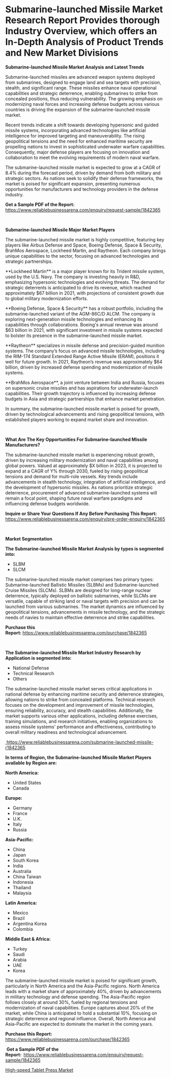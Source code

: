 <p><h1>Submarine-launched Missile Market Research Report Provides thorough Industry Overview, which offers an In-Depth Analysis of Product Trends and New Market Divisions</h1></p><p><strong>Submarine-launched Missile Market Analysis and Latest Trends</strong></p>
<p><p>Submarine-launched missiles are advanced weapon systems deployed from submarines, designed to engage land and sea targets with precision, stealth, and significant range. These missiles enhance naval operational capabilities and strategic deterrence, enabling submarines to strike from concealed positions, thus reducing vulnerability. The growing emphasis on modernizing naval forces and increasing defense budgets across various countries is driving the expansion of the submarine-launched missile market.</p><p>Recent trends indicate a shift towards developing hypersonic and guided missile systems, incorporating advanced technologies like artificial intelligence for improved targeting and maneuverability. The rising geopolitical tensions and the need for enhanced maritime security are propelling nations to invest in sophisticated underwater warfare capabilities. Consequently, major defense players are focusing on innovation and collaboration to meet the evolving requirements of modern naval warfare.</p><p>The submarine-launched missile market is expected to grow at a CAGR of 8.4% during the forecast period, driven by demand from both military and strategic sectors. As nations seek to solidify their defense frameworks, the market is poised for significant expansion, presenting numerous opportunities for manufacturers and technology providers in the defense industry.</p></p>
<p><strong>Get a Sample PDF of the Report:&nbsp;</strong> <a href="https://www.reliablebusinessarena.com/enquiry/request-sample/1842365?utm_campaign=3212&utm_medium=2&utm_source=Github&utm_content=ia&utm_term=26032025&utm_id=submarine-launched-missile">https://www.reliablebusinessarena.com/enquiry/request-sample/1842365</a></p>
<p>&nbsp;</p>
<p><strong>Submarine-launched Missile Major Market Players</strong></p>
<p><p>The submarine-launched missile market is highly competitive, featuring key players like Airbus Defense and Space, Boeing Defense, Space & Security, BrahMos Aerospace, Lockheed Martin, and Raytheon. Each company brings unique capabilities to the sector, focusing on advanced technologies and strategic partnerships.</p><p>**Lockheed Martin** is a major player known for its Trident missile system, used by the U.S. Navy. The company is investing heavily in R&D, emphasizing hypersonic technologies and evolving threats. The demand for strategic deterrents is anticipated to drive its revenue, which reached approximately $67 billion in 2021, with projections of consistent growth due to global military modernization efforts.</p><p>**Boeing Defense, Space & Security** has a robust portfolio, including the submarine-launched variant of the AGM-86C/D ALCM. The company is exploring next-generation missile technologies and enhancing its capabilities through collaborations. Boeing's annual revenue was around $63 billion in 2021, with significant investment in missile systems expected to bolster its presence in the submarine-launched missile market.</p><p>**Raytheon** specializes in missile defense and precision-guided munition systems. The company’s focus on advanced missile technologies, including the RIM-174 Standard Extended Range Active Missile (ERAM), positions it well for future growth. In 2021, Raytheon’s revenue was approximately $64 billion, driven by increased defense spending and modernization of missile systems.</p><p>**BrahMos Aerospace**, a joint venture between India and Russia, focuses on supersonic cruise missiles and has aspirations for underwater-launch capabilities. Their growth trajectory is influenced by increasing defense budgets in Asia and strategic partnerships that enhance market penetration.</p><p>In summary, the submarine-launched missile market is poised for growth, driven by technological advancements and rising geopolitical tensions, with established players working to expand market share and innovation.</p></p>
<p>&nbsp;</p>
<p><strong>What Are The Key Opportunities For Submarine-launched Missile Manufacturers?</strong></p>
<p><p>The submarine-launched missile market is experiencing robust growth, driven by increasing military modernization and naval capabilities among global powers. Valued at approximately $X billion in 2023, it is projected to expand at a CAGR of Y% through 2030, fueled by rising geopolitical tensions and demand for multi-role vessels. Key trends include advancements in stealth technology, integration of artificial intelligence, and the development of hypersonic missiles. As nations prioritize strategic deterrence, procurement of advanced submarine-launched systems will remain a focal point, shaping future naval warfare paradigms and influencing defense budgets worldwide.</p></p>
<p><strong>Inquire or Share Your Questions If Any Before Purchasing This Report:</strong> <a href="https://www.reliablebusinessarena.com/enquiry/pre-order-enquiry/1842365?utm_campaign=3212&utm_medium=2&utm_source=Github&utm_content=ia&utm_term=26032025&utm_id=submarine-launched-missile">https://www.reliablebusinessarena.com/enquiry/pre-order-enquiry/1842365</a></p>
<p>&nbsp;</p>
<p><strong>Market Segmentation</strong></p>
<p><strong>The Submarine-launched Missile Market Analysis by types is segmented into:</strong></p>
<p><ul><li>SLBM</li><li>SLCM</li></ul></p>
<p><p>The submarine-launched missile market comprises two primary types: Submarine-launched Ballistic Missiles (SLBMs) and Submarine-launched Cruise Missiles (SLCMs). SLBMs are designed for long-range nuclear deterrence, typically deployed on ballistic submarines, while SLCMs are versatile, capable of striking land or naval targets with precision and can be launched from various submarines. The market dynamics are influenced by geopolitical tensions, advancements in missile technology, and the strategic needs of navies to maintain effective deterrence and strike capabilities.</p></p>
<p><strong>Purchase this Report:&nbsp;</strong><a href="https://www.reliablebusinessarena.com/purchase/1842365?utm_campaign=3212&utm_medium=2&utm_source=Github&utm_content=ia&utm_term=26032025&utm_id=submarine-launched-missile">https://www.reliablebusinessarena.com/purchase/1842365</a></p>
<p>&nbsp;</p>
<p><strong>The Submarine-launched Missile Market Industry Research by Application is segmented into:</strong></p>
<p><ul><li>National Defense</li><li>Technical Research</li><li>Others</li></ul></p>
<p><p>The submarine-launched missile market serves critical applications in national defense by enhancing maritime security and deterrence strategies, allowing nations to strike from concealed platforms. Technical research focuses on the development and improvement of missile technologies, ensuring reliability, accuracy, and stealth capabilities. Additionally, the market supports various other applications, including defense exercises, training simulations, and research initiatives, enabling organizations to assess missile systems' performance and effectiveness, contributing to overall military readiness and technological advancement.</p></p>
<p><a href="https://www.reliablebusinessarena.com/submarine-launched-missile-r1842365?utm_campaign=3212&utm_medium=2&utm_source=Github&utm_content=ia&utm_term=26032025&utm_id=submarine-launched-missile">&nbsp;https://www.reliablebusinessarena.com/submarine-launched-missile-r1842365</a></p>
<p><strong>In terms of Region, the Submarine-launched Missile Market Players available by Region are:</strong></p>
<p>
    <p> <strong> North America: </strong>
        <ul>
            <li>United States</li>
            <li>Canada</li>
        </ul>
        </p> 
    <p> <strong> Europe: </strong>
        <ul>
            <li>Germany</li>
            <li>France</li>
            <li>U.K.</li>
            <li>Italy</li>
            <li>Russia</li>
        </ul>
        </p> 
    <p> <strong> Asia-Pacific: </strong>
        <ul>
            <li>China</li>
            <li>Japan</li>
            <li>South Korea</li>
            <li>India</li>
            <li>Australia</li>
            <li>China Taiwan</li>
            <li>Indonesia</li>
            <li>Thailand</li>
            <li>Malaysia</li>
        </ul>
        </p> 
    <p> <strong> Latin America: </strong>
        <ul>
            <li>Mexico</li>
            <li>Brazil</li>
            <li>Argentina Korea</li>
            <li>Colombia</li>
        </ul>
        </p> 
    <p> <strong> Middle East & Africa: </strong>
        <ul>
            <li>Turkey</li>
            <li>Saudi</li>
            <li>Arabia</li>
            <li>UAE</li>
            <li>Korea</li>
        </ul>
    </p>
    </p>
<p><p>The submarine-launched missile market is poised for significant growth, particularly in North America and the Asia-Pacific regions. North America leads with a market share of approximately 40%, driven by advancements in military technology and defense spending. The Asia-Pacific region follows closely at around 30%, fueled by regional tensions and modernization of naval capabilities. Europe captures about 20% of the market, while China is anticipated to hold a substantial 10%, focusing on strategic deterrence and regional influence. Overall, North America and Asia-Pacific are expected to dominate the market in the coming years.</p></p>
<p><strong>Purchase this Report: </strong><a href="https://www.reliablebusinessarena.com/purchase/1842365?utm_campaign=3212&utm_medium=2&utm_source=Github&utm_content=ia&utm_term=26032025&utm_id=submarine-launched-missile">https://www.reliablebusinessarena.com/purchase/1842365</a></p>
<p>&nbsp;<strong>Get a Sample PDF of the Report:&nbsp;&nbsp;</strong><a href="https://www.reliablebusinessarena.com/enquiry/request-sample/1842365?utm_campaign=3212&utm_medium=2&utm_source=Github&utm_content=ia&utm_term=26032025&utm_id=submarine-launched-missile">https://www.reliablebusinessarena.com/enquiry/request-sample/1842365</a></p>
<p><strong></strong></p>
<p><p><a href="https://github.com/saoneubeh8/Market-Research-Report-List-1/blob/main/high-speed-tablet-press-market.md?utm_campaign=3212&utm_medium=2&utm_source=Github&utm_content=ia&utm_term=26032025&utm_id=submarine-launched-missile">High-speed Tablet Press Market</a></p></p>